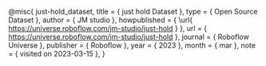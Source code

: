 @misc{ just-hold_dataset,
    title = { just hold Dataset },
    type = { Open Source Dataset },
    author = { JM studio },
    howpublished = { \url{ https://universe.roboflow.com/jm-studio/just-hold } },
    url = { https://universe.roboflow.com/jm-studio/just-hold },
    journal = { Roboflow Universe },
    publisher = { Roboflow },
    year = { 2023 },
    month = { mar },
    note = { visited on 2023-03-15 },
}
